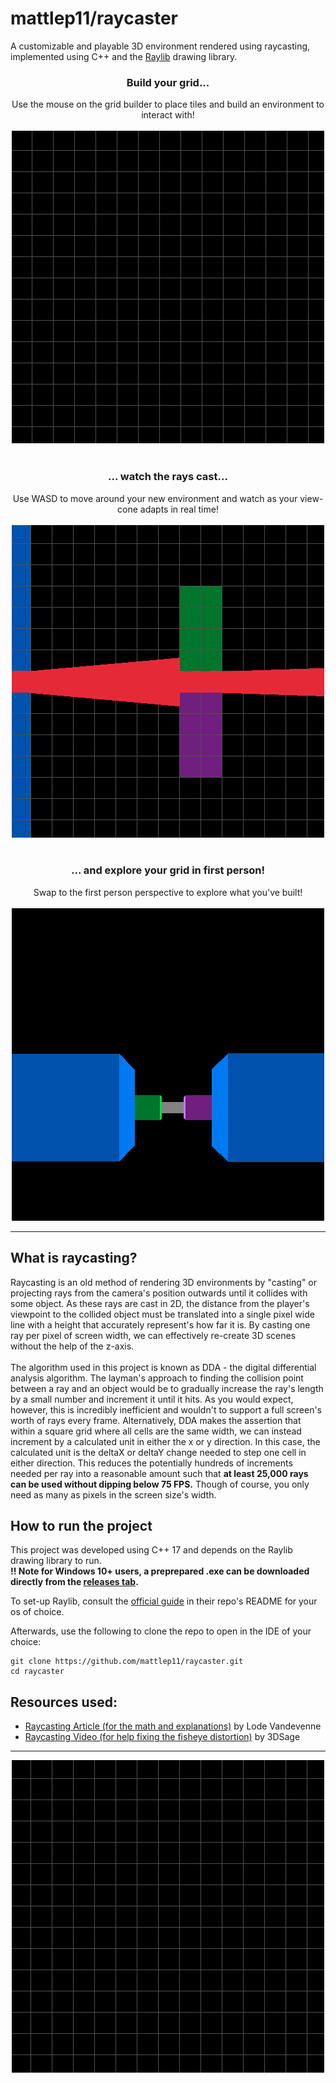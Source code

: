 # mattlep11/raycaster
A customizable and playable 3D environment rendered using raycasting, implemented using C++ and the [Raylib](https://www.raylib.com/) drawing library.

<div align="center" style="text-align: center;">
  <h3>Build your grid...</h3>
  Use the mouse on the grid builder to place tiles and build an environment to interact with!<br><br>
  <img src="./README-assets/builder.gif" alt="Gif of a mouse clicking onto a grid and painting the picture of a smiley face.">
</div>
<br>
<div align="center" style="text-align: center;">
  <h3>... watch the rays cast...</h3>
  Use WASD to move around your new environment and watch as your view-cone adapts in real time!<br><br>
  <img style="" src="./README-assets/topdown.gif" alt="Gif of a red-cone interacting with walls as a player character moves around a grid.">
</div>
<br>
<div align="center" style="text-align: center;">
  <h3>... and explore your grid in first person!</h3>
  Swap to the first person perspective to explore what you've built!<br><br>
  <img src="./README-assets/firstperson.gif" alt="Gif of a first person perspective navigating through player built walls.">
</div>

---

## What is raycasting?
Raycasting is an old method of rendering 3D environments by "casting" or projecting rays from the camera's position outwards until it collides with some object. As these rays are cast in 2D, the distance from the player's viewpoint to the collided object
must be translated into a single pixel wide line with a height that accurately represent's how far it is. By casting one ray per pixel of screen width, we can effectively re-create 3D scenes without the help of the z-axis.
<br><br>
The algorithm used in this project is known as DDA - the digital differential analysis algorithm. The layman's approach to finding the collision point between a ray and an object would be to gradually increase the ray's length by a small number 
and increment it until it hits. As you would expect, however, this is incredibly inefficient and wouldn't to support a full screen's worth of rays every frame. Alternatively, DDA makes the assertion that within a square grid where all cells are the same
width, we can instead increment by a calculated unit in either the x or y direction. In this case, the calculated unit is the deltaX or deltaY change needed to step one cell in either direction. This reduces the potentially hundreds of increments 
needed per ray into a reasonable amount such that **at least 25,000 rays can be used without dipping below 75 FPS.** Though of course, you only need as many as pixels in the screen size's width.

## How to run the project
This project was developed using C++ 17 and depends on the Raylib drawing library to run.<br>
**!! Note for Windows 10+ users, a preprepared .exe can be downloaded directly from the [releases tab](https://github.com/mattlep11/raycaster/releases).**

To set-up Raylib, consult the [official guide](https://github.com/raysan5/raylib/blob/master/README.md#build-and-installation) in their repo's README for your os of choice.

Afterwards, use the following to clone the repo to open in the IDE of your choice:
```
git clone https://github.com/mattlep11/raycaster.git
cd raycaster
```

## Resources used:
- [Raycasting Article (for the math and explanations)](https://lodev.org/cgtutor/raycasting.html) by Lode Vandevenne
- [Raycasting Video (for help fixing the fisheye distortion)](https://www.youtube.com/watch?v=gYRrGTC7GtA) by 3DSage

---

<div align="center" width="100%">
  <img src="./README-assets/spinner.gif" alt="Spinning green circle with a red view-cone.">
</div>

